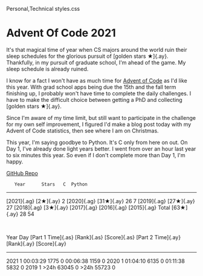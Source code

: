 Personal,Technical
styles.css
# Advent Of Code 2021

It's that magical time of year when CS majors around the world ruin their sleep
schedules for the glorious pursuit of [golden stars ★]{.ay}. Thankfully, in my
pursuit of graduate school, I'm ahead of the game. My sleep schedule is already
ruined.

I know for a fact I won't have as much time for
[Advent of Code](https://adventofcode.com)
as I'd like this year. With grad school apps being due the 15th and the fall
term finishing up, I probably won't have time to complete the daily challenges.
I have to make the difficult choice between getting a PhD and collecting
[golden stars ★]{.ay}.

Since I'm aware of my time limit, but still want to participate in the challenge
for my own self improvement, I figured I'd make a blog post today with my
Advent of Code statistics, then see where I am on Christmas.

This year, I'm saying goodbye to Python. It's C only from here on out. On Day 1,
I've already done light years better. I went from over an hour last year to six
minutes this year. So even if I don't complete more than Day 1, I'm happy.

[GitHub Repo](https://github.com/charlieroses/AdventOfCode)

       Year      Stars   C  Python
----------- ---------- --- -------
[2021]{.ag}  [2★]{.ay}   2
[2020]{.ag} [31★]{.ay}  26       7
[2019]{.ag} [27★]{.ay}          27
[2018]{.ag}  [3★]{.ay}
[2017]{.ag}
[2016]{.ag}
[2015]{.ag}
      Total [63★]{.ay}  28      54

<br>


Year  Day   [Part 1 Time]{.as}   [Rank]{.as}   [Score]{.as}    [Part 2 Time]{.ay}   [Rank]{.ay}   [Score]{.ay}
---- ----  -------------------  ------------  -------------   -------------------  ------------  -------------
2021    1             00:03:29         1775             0              00:06:38         1159             0
2020    1             01:04:10         6135             0              01:11:38         5832             0
2019    1                 >24h        63045             0                  >24h        55723             0
